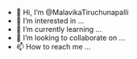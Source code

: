 - 👋 Hi, I’m @MalavikaTiruchunapalli
- 👀 I’m interested in ...
- 🌱 I’m currently learning ...
- 💞️ I’m looking to collaborate on ...
- 📫 How to reach me ...

<!---
MalavikaTiruchunapalli/MalavikaTiruchunapalli is a ✨ special ✨ repository because its `README.md` (this file) appears on your GitHub profile.
You can click the Preview link to take a look at your changes.
--->
